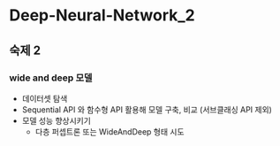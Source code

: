 # Deep-Neural-Network_2

## 숙제 2

### wide and deep 모델

+ 데이터셋 탐색
+ Sequential API 와 함수형 API 활용해 모델 구축, 비교 (서브클래싱 API 제외)
+ 모델 성능 향상시키기
  + 다층 퍼셉트론 또는 WideAndDeep 형태 시도
